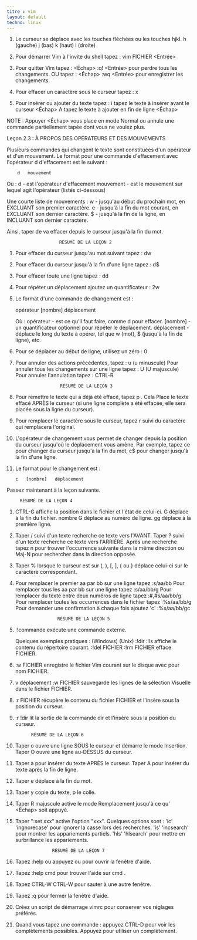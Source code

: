 ```yaml
---
titre : vim
layout: default
techno: linux
---
```



  1. Le curseur se déplace avec les touches fléchées ou les touches hjkl.
           h (gauche)      j (bas)      k (haut)      l (droite)

  2. Pour démarrer Vim à l'invite du shell tapez :  vim FICHIER <Entrée>

  3. Pour quitter Vim tapez :  <Échap> :q! <Entrée>  pour perdre tous les
                                                     changements.
                   OU tapez :  <Échap> :wq <Entrée>  pour enregistrer les
                                                     changements.

  4. Pour effacer un caractère sous le curseur tapez :  x

  5. Pour insérer ou ajouter du texte tapez :
         i   tapez le texte à insérer avant le curseur   <Échap>
         A   tapez le texte à ajouter en fin de ligne    <Échap>

NOTE : Appuyer  <Échap>  vous place en mode Normal ou annule une commande
       partiellement tapée dont vous ne voulez plus.


Leçon 2.3 : À PROPOS DES OPÉRATEURS ET DES MOUVEMENTS


  Plusieurs commandes qui changent le texte sont constituées d'un opérateur
  et d'un mouvement. Le format pour une commande d'effacement avec l'opérateur
  d  d'effacement est le suivant :

        d   mouvement

  Où :
    d         - est l'opérateur d'effacement
    mouvement - est le mouvement sur lequel agit l'opérateur (listés
                ci-dessous)

  Une courte liste de mouvements :
    w - jusqu'au début du prochain mot, en EXCLUANT son premier caractère.
    e - jusqu'à la fin du mot courant, en EXCLUANT son dernier caractère.
    $ - jusqu'à la fin de la ligne, en INCLUANT son dernier caractère.

  Ainsi, taper  de  va effacer depuis le curseur jusqu'à la fin du mot.

                        RÉSUMÉ DE LA LEÇON 2


1. Pour effacer du curseur jusqu'au mot suivant tapez :         dw

2. Pour effacer du curseur jusqu'à la fin d'une ligne tapez :   d$

3. Pour effacer toute une ligne tapez :                         dd

4. Pour répéter un déplacement ajoutez un quantificateur :      2w

5. Le format d'une commande de changement est :

      opérateur   [nombre]   déplacement

   Où :
      opérateur   - est ce qu'il faut faire, comme  d  pour effacer.
      [nombre]    - un quantificateur optionnel pour répéter le déplacement.
      déplacement - déplace le long du texte à opérer, tel que  w  (mot),
                  $ (jusqu'à la fin de ligne), etc.

6. Pour se déplacer au début de ligne, utilisez un zéro :  0

5. Pour annuler des actions précédentes, tapez :            u (u minuscule)
   Pour annuler tous les changements sur une ligne tapez :  U (U majuscule)
   Pour annuler l'annulation tapez :                        CTRL-R



                        RÉSUMÉ DE LA LEÇON 3


  1. Pour remettre le texte qui a déjà été effacé, tapez  p . Cela Place le
     texte effacé APRÈS le curseur (si une ligne complète a été effacée, elle
     sera placée sous la ligne du curseur).

  2. Pour remplacer le caractère sous le curseur, tapez  r  suivi du caractère
     qui remplacera l'original.

  3. L'opérateur de changement vous permet de changer depuis la position du
     curseur jusqu'où le déplacement vous amène. Par exemple, tapez  ce
     pour changer du curseur jusqu'à la fin du mot,  c$  pour changer jusqu'à
     la fin d'une ligne.

  4. Le format pour le changement est :

         c   [nombre]   déplacement

Passez maintenant à la leçon suivante.



         RÉSUMÉ DE LA LEÇON 4


  1. CTRL-G       affiche la position dans le fichier et l'état de celui-ci.
               G  déplace à la fin du fichier.
     nombre    G  déplace au numéro de ligne.
              gg  déplace à la première ligne.

  2. Taper  /  suivi d'un texte recherche ce texte vers l'AVANT.
     Taper  ?  suivi d'un texte recherche ce texte vers l'ARRIÈRE.
     Après une recherche tapez  n  pour trouver l'occurrence suivante dans la
     même direction ou  Maj-N  pour rechercher dans la direction opposée.

  3. Taper  %  lorsque le curseur est sur  (, ), [, ], { ou }  déplace
     celui-ci sur le caractère correspondant.

  4. Pour remplacer le premier aa par bb sur une ligne tapez     :s/aa/bb
     Pour remplacer tous les aa par bb sur une ligne tapez       :s/aa/bb/g
     Pour remplacer du texte entre deux numéros de ligne tapez   :#,#s/aa/bb/g
     Pour remplacer toutes les occurrences dans le fichier tapez :%s/aa/bb/g
     Pour demander une confirmation à chaque fois ajoutez 'c'    :%s/aa/bb/gc


                         RÉSUMÉ DE LA LEÇON 5


  1. :!commande  exécute une commande externe.

     Quelques exemples pratiques :
      (Windows)       (Unix)
       :!dir           :!ls          affiche le contenu du répertoire courant.
       :!del FICHIER   :!rm FICHIER  efface FICHIER.

  2. :w FICHIER  enregistre le fichier Vim courant sur le disque avec pour
     nom FICHIER.

  3. v  déplacement  :w FICHIER sauvegarde les lignes de la sélection Visuelle
     dans le fichier FICHIER.

  4. :r FICHIER  récupère le contenu du fichier FICHIER et l'insère sous la
     position du curseur.

  5. :r !dir  lit la sortie de la commande dir et l'insère sous la position
     du curseur.



               RÉSUMÉ DE LA LEÇON 6


  1. Taper  o  ouvre une ligne SOUS le curseur et démarre le mode Insertion.
     Taper  O  ouvre une ligne au-DESSUS du curseur.

  2. Taper  a  pour insérer du texte APRÈS le curseur.
     Taper  A  pour insérer du texte après la fin de ligne.

  3. Taper  e  déplace à la fin du mot.

  4. Taper  y  copie du texte,  p  le colle.

  5. Taper  R  majuscule active le mode Remplacement jusqu'à ce qu' <Échap>
     soit appuyé.

  6. Taper  ":set xxx"  active l'option "xxx". Quelques options sont :
        'ic'  'ingnorecase' pour ignorer la casse lors des recherches.
        'is'  'incsearch'   pour montrer les appariements partiels.
        'hls' 'hlsearch'    pour mettre en surbrillance les appariements.


                       RÉSUMÉ DE LA LEÇON 7


  1. Tapez  :help  ou appuyez <F1> ou <Aide> pour ouvrir la fenêtre d'aide.

  2. Tapez  :help cmd  pour trouver l'aide sur  cmd .

  3. Tapez  CTRL-W CTRL-W  pour sauter à une autre fenêtre.

  4. Tapez  :q  pour fermer la fenêtre d'aide.

  5. Créez un script de démarrage vimrc pour conserver vos réglages préférés.

  6. Quand vous tapez une commande  :  appuyez CTRL-D pour voir les
     complètements possibles. Appuyez <TAB> pour utiliser un complètement.

